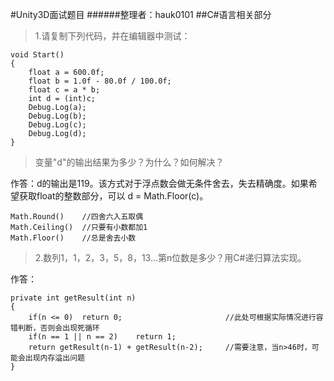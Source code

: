 #Unity3D面试题目 
######整理者：hauk0101
##C#语言相关部分
>1.请复制下列代码，并在编辑器中测试：


	void Start()
	{
		float a = 600.0f;
		float b = 1.0f - 80.0f / 100.0f;
		float c = a * b;
		int d = (int)c;
		Debug.Log(a);
		Debug.Log(b);
		Debug.Log(c);
		Debug.Log(d);
	}
> 变量"d"的输出结果为多少？为什么？如何解决？

作答：d的输出是119。该方式对于浮点数会做无条件舍去，失去精确度。如果希望获取float的整数部分，可以 d = Math.Floor(c)。

	Math.Round()    //四舍六入五取偶
	Math.Ceiling()  //只要有小数都加1
	Math.Floor()	//总是舍去小数

>2.数列1，1，2，3，5，8，13...第n位数是多少？用C#递归算法实现。

作答：

	private int getResult(int n)
	{
		if(n <= 0)	return 0;						//此处可根据实际情况进行容错判断，否则会出现死循环
		if(n == 1 || n == 2)	return 1;
		return getResult(n-1) + getResult(n-2);		//需要注意，当n>46时，可能会出现内存溢出问题			
	}
